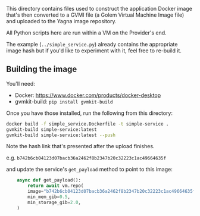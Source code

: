 This directory contains files used to construct the application Docker image
that's then converted to a GVMI file (a Golem Virtual Machine Image file) and uploaded
to the Yagna image repository.

All Python scripts here are run within a VM on the Provider's end.

The example (`../simple_service.py`) already contains the appropriate image hash
but if you'd like to experiment with it, feel free to re-build it.

## Building the image

You'll need:

- Docker: https://www.docker.com/products/docker-desktop
- gvmkit-build: `pip install gvmkit-build`

Once you have those installed, run the following from this directory:

```bash
docker build -f simple_service.Dockerfile -t simple-service .
gvmkit-build simple-service:latest
gvmkit-build simple-service:latest --push
```

Note the hash link that's presented after the upload finishes.

e.g. `b742b6cb04123d07bacb36a2462f8b2347b20c32223c1ac49664635f`

and update the service's `get_payload` method to point to this image:

```python
    async def get_payload():
        return await vm.repo(
        image="b742b6cb04123d07bacb36a2462f8b2347b20c32223c1ac49664635f",
        min_mem_gib=0.5,
        min_storage_gib=2.0,
    )
```
